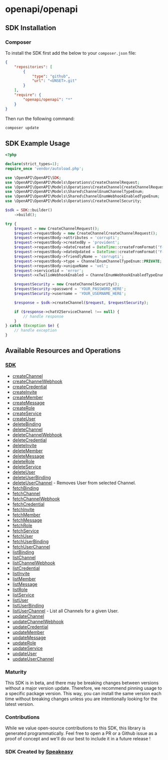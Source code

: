 # openapi/openapi

<!-- Start SDK Installation -->
## SDK Installation

### Composer

To install the SDK first add the below to your `composer.json` file:

```json
{
    "repositories": [
        {
            "type": "github",
            "url": "<UNSET>.git"
        }
    ],
    "require": {
        "openapi/openapi": "*"
    }
}
```

Then run the following command:

```bash
composer update
```
<!-- End SDK Installation -->

## SDK Example Usage
<!-- Start SDK Example Usage -->
```php
<?php

declare(strict_types=1);
require_once 'vendor/autoload.php';

use \OpenAPI\OpenAPI\SDK;
use \OpenAPI\OpenAPI\Models\Operations\CreateChannelRequest;
use \OpenAPI\OpenAPI\Models\Operations\CreateChannelCreateChannelRequest;
use \OpenAPI\OpenAPI\Models\Shared\ChannelEnumChannelTypeEnum;
use \OpenAPI\OpenAPI\Models\Shared\ChannelEnumWebhookEnabledTypeEnum;
use \OpenAPI\OpenAPI\Models\Operations\CreateChannelSecurity;

$sdk = SDK::builder()
    ->build();

try {
    $request = new CreateChannelRequest();
    $request->requestBody = new CreateChannelCreateChannelRequest();
    $request->requestBody->attributes = 'corrupti';
    $request->requestBody->createdBy = 'provident';
    $request->requestBody->dateCreated = DateTime::createFromFormat('Y-m-d\TH:i:sP', '2021-04-24T16:27:50.833Z');
    $request->requestBody->dateUpdated = DateTime::createFromFormat('Y-m-d\TH:i:sP', '2021-04-14T16:47:33.722Z');
    $request->requestBody->friendlyName = 'corrupti';
    $request->requestBody->type = ChannelEnumChannelTypeEnum::PRIVATE;
    $request->requestBody->uniqueName = 'vel';
    $request->serviceSid = 'error';
    $request->xTwilioWebhookEnabled = ChannelEnumWebhookEnabledTypeEnum::FALSE;

    $requestSecurity = new CreateChannelSecurity();
    $requestSecurity->password = 'YOUR_PASSWORD_HERE';
    $requestSecurity->username = 'YOUR_USERNAME_HERE';

    $response = $sdk->createChannel($request, $requestSecurity);

    if ($response->chatV2ServiceChannel !== null) {
        // handle response
    }
} catch (Exception $e) {
    // handle exception
}
```
<!-- End SDK Example Usage -->

<!-- Start SDK Available Operations -->
## Available Resources and Operations

### [SDK](docs/sdk/README.md)

* [createChannel](docs/sdk/README.md#createchannel)
* [createChannelWebhook](docs/sdk/README.md#createchannelwebhook)
* [createCredential](docs/sdk/README.md#createcredential)
* [createInvite](docs/sdk/README.md#createinvite)
* [createMember](docs/sdk/README.md#createmember)
* [createMessage](docs/sdk/README.md#createmessage)
* [createRole](docs/sdk/README.md#createrole)
* [createService](docs/sdk/README.md#createservice)
* [createUser](docs/sdk/README.md#createuser)
* [deleteBinding](docs/sdk/README.md#deletebinding)
* [deleteChannel](docs/sdk/README.md#deletechannel)
* [deleteChannelWebhook](docs/sdk/README.md#deletechannelwebhook)
* [deleteCredential](docs/sdk/README.md#deletecredential)
* [deleteInvite](docs/sdk/README.md#deleteinvite)
* [deleteMember](docs/sdk/README.md#deletemember)
* [deleteMessage](docs/sdk/README.md#deletemessage)
* [deleteRole](docs/sdk/README.md#deleterole)
* [deleteService](docs/sdk/README.md#deleteservice)
* [deleteUser](docs/sdk/README.md#deleteuser)
* [deleteUserBinding](docs/sdk/README.md#deleteuserbinding)
* [deleteUserChannel](docs/sdk/README.md#deleteuserchannel) - Removes User from selected Channel.
* [fetchBinding](docs/sdk/README.md#fetchbinding)
* [fetchChannel](docs/sdk/README.md#fetchchannel)
* [fetchChannelWebhook](docs/sdk/README.md#fetchchannelwebhook)
* [fetchCredential](docs/sdk/README.md#fetchcredential)
* [fetchInvite](docs/sdk/README.md#fetchinvite)
* [fetchMember](docs/sdk/README.md#fetchmember)
* [fetchMessage](docs/sdk/README.md#fetchmessage)
* [fetchRole](docs/sdk/README.md#fetchrole)
* [fetchService](docs/sdk/README.md#fetchservice)
* [fetchUser](docs/sdk/README.md#fetchuser)
* [fetchUserBinding](docs/sdk/README.md#fetchuserbinding)
* [fetchUserChannel](docs/sdk/README.md#fetchuserchannel)
* [listBinding](docs/sdk/README.md#listbinding)
* [listChannel](docs/sdk/README.md#listchannel)
* [listChannelWebhook](docs/sdk/README.md#listchannelwebhook)
* [listCredential](docs/sdk/README.md#listcredential)
* [listInvite](docs/sdk/README.md#listinvite)
* [listMember](docs/sdk/README.md#listmember)
* [listMessage](docs/sdk/README.md#listmessage)
* [listRole](docs/sdk/README.md#listrole)
* [listService](docs/sdk/README.md#listservice)
* [listUser](docs/sdk/README.md#listuser)
* [listUserBinding](docs/sdk/README.md#listuserbinding)
* [listUserChannel](docs/sdk/README.md#listuserchannel) - List all Channels for a given User.
* [updateChannel](docs/sdk/README.md#updatechannel)
* [updateChannelWebhook](docs/sdk/README.md#updatechannelwebhook)
* [updateCredential](docs/sdk/README.md#updatecredential)
* [updateMember](docs/sdk/README.md#updatemember)
* [updateMessage](docs/sdk/README.md#updatemessage)
* [updateRole](docs/sdk/README.md#updaterole)
* [updateService](docs/sdk/README.md#updateservice)
* [updateUser](docs/sdk/README.md#updateuser)
* [updateUserChannel](docs/sdk/README.md#updateuserchannel)
<!-- End SDK Available Operations -->

### Maturity

This SDK is in beta, and there may be breaking changes between versions without a major version update. Therefore, we recommend pinning usage
to a specific package version. This way, you can install the same version each time without breaking changes unless you are intentionally
looking for the latest version.

### Contributions

While we value open-source contributions to this SDK, this library is generated programmatically.
Feel free to open a PR or a Github issue as a proof of concept and we'll do our best to include it in a future release !

### SDK Created by [Speakeasy](https://docs.speakeasyapi.dev/docs/using-speakeasy/client-sdks)
